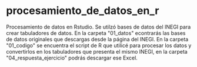 # procesamiento_de_datos_en_r
Procesamiento de datos en Rstudio. Se utilzó bases de datos del INEGI para crear tabuladores de datos. En la carpeta "01_datos" econtrarás las bases de datos originales que descargas desde la página del INEGI. En la carpeta "01_codigo" se encuentra el script de R que utilicé para procesar los datos y convertirlos en los tabuladores que presenta el mismo INEGI, en la carpeta "04_respuesta_ejercicio" podrás descargar ese Excel.
